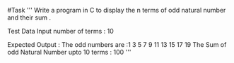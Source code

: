 #Task
'''
Write a program in C to display the n terms of odd natural number and their sum .

Test Data
Input number of terms : 10

Expected Output :
The odd numbers are :1 3 5 7 9 11 13 15 17 19
The Sum of odd Natural Number upto 10 terms : 100 
'''
